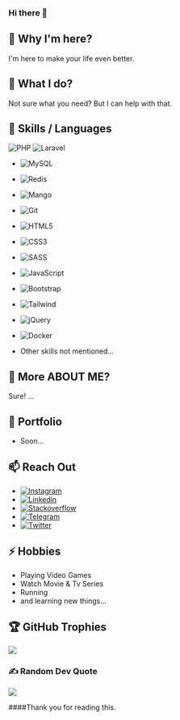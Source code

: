 ### Hi there 👋

<!--
**sirosfakhri/sirosfakhri** is a ✨ _special_ ✨ repository because its `README.md` (this file) appears on your GitHub profile.

Here are some ideas to get you started:

- 🔭 I’m currently working on ...
- 🌱 I’m currently learning ...
- 👯 I’m looking to collaborate on ...
- 🤔 I’m looking for help with ...
- 💬 Ask me about ...
- 📫 How to reach me: ...
- 😄 Pronouns: ...
- ⚡ Fun fact: ...
-->


## 🤔 Why I'm here?
I'm here to make your life even better.

## 🔭 What I do?
 Not sure what you need? But I can help with that.


## 👯 Skills / Languages

![PHP](https://img.shields.io/badge/php-%23777BB4.svg?style=for-the-badge&logo=php&logoColor=white)
![Laravel](https://img.shields.io/badge/laravel-%23777BB4.svg?style=for-the-badge&logo=laravel&logoColor=white)
- ![MySQL](https://img.shields.io/badge/mysql-%2300f.svg?style=for-the-badge&logo=mysql&logoColor=white)
- ![Redis](https://img.shields.io/badge/redis-%23777BB4.svg?style=for-the-badge&logo=redis&logoColor=white)
- ![Mango](https://img.shields.io/badge/mango-%23777BB4.svg?style=for-the-badge&logo=mango&logoColor=white)
- ![Git](https://img.shields.io/badge/git-%23777BB4.svg?style=for-the-badge&logo=git&logoColor=white)
- ![HTML5](https://img.shields.io/badge/html5-%23E34F26.svg?style=for-the-badge&logo=html5&logoColor=white)
- ![CSS3](https://img.shields.io/badge/css3-%231572B6.svg?style=for-the-badge&logo=css3&logoColor=white) 
- ![SASS](https://img.shields.io/badge/SASS-hotpink.svg?style=for-the-badge&logo=SASS&logoColor=white)
- ![JavaScript](https://img.shields.io/badge/javascript-%23323330.svg?style=for-the-badge&logo=javascript&logoColor=%23F7DF1E)
- ![Bootstrap](https://img.shields.io/badge/bootstrap-%23563D7C.svg?style=for-the-badge&logo=bootstrap&logoColor=white)
- ![Tailwind](https://img.shields.io/badge/tailwindcss-%23563D7C.svg?style=for-the-badge&logo=tailwindcss&logoColor=white)
- ![jQuery](https://img.shields.io/badge/jquery-%230769AD.svg?style=for-the-badge&logo=jquery&logoColor=white)

- ![Docker](https://img.shields.io/badge/docker-%230db7ed.svg?style=for-the-badge&logo=docker&logoColor=white) 

- Other skills not mentioned...

## 🤔 More ABOUT ME?
Sure!
...

## 💬 Portfolio

- Soon...


## 📫 Reach Out
- [![Instagram](https://img.shields.io/badge/Instagram-%23E4405F.svg?logo=Instagram&logoColor=white)](https://www.instagram.com/sirosfakhri) 
- [![Linkedin](https://img.shields.io/badge/Linkedin-%23E4405F.svg?logo=Linkedin&logoColor=white)](https://www.linkedin.com/in/sirosfakhri) 
- [![Stackoverflow](https://img.shields.io/badge/Stackoverflow-%23E4405F.svg?logo=Stackoverflow&logoColor=white)](https://stackoverflow.com/users/6252873/siros-fakhri) 
- [![Telegram](https://img.shields.io/badge/Telegram-%231DA1F2.svg?logo=Telegram&logoColor=white)](https://t.me/SirosFakhri)
- [![Twitter](https://img.shields.io/badge/Twitter-%231DA1F2.svg?logo=Twitter&logoColor=white)](https://twitter.com/SirosFakhri)



## ⚡ Hobbies
- Playing Video Games
- Watch Movie & Tv Series
- Running
- and learning new things...

## 🏆 GitHub Trophies
![](https://github-profile-trophy.vercel.app/?username=sirosfakhri&theme=darkhub&no-frame=false&no-bg=true&margin-w=4)

### ✍️ Random Dev Quote
![](https://quotes-github-readme.vercel.app/api?type=horizontal&theme=radical)

####Thank you for reading this. 

